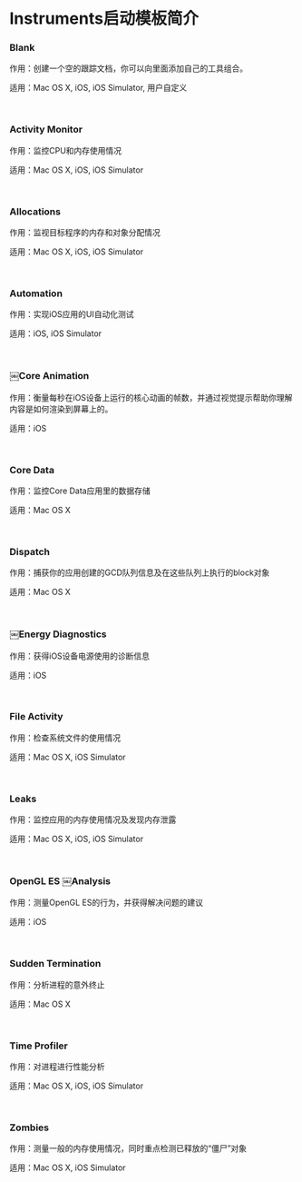 # Instruments启动模板简介

### Blank

作用：创建一个空的跟踪文档，你可以向里面添加自己的工具组合。

适用：Mac OS X, iOS, iOS Simulator, 用户自定义

<br>

### Activity Monitor

作用：监控CPU和内存使用情况

适用：Mac OS X, iOS, iOS Simulator

<br>

### Allocations

作用：监视目标程序的内存和对象分配情况

适用：Mac OS X, iOS, iOS Simulator

<br>

### Automation

作用：实现iOS应用的UI自动化测试

适用：iOS, iOS Simulator

<br>

### ￼Core Animation

作用：衡量每秒在iOS设备上运行的核心动画的帧数，并通过视觉提示帮助你理解内容是如何渲染到屏幕上的。

适用：iOS

<br>

### Core Data

作用：监控Core Data应用里的数据存储

适用：Mac OS X

<br>

### Dispatch

作用：捕获你的应用创建的GCD队列信息及在这些队列上执行的block对象

适用：Mac OS X

<br>

### ￼Energy Diagnostics

作用：获得iOS设备电源使用的诊断信息

适用：iOS

<br>

### File Activity

作用：检查系统文件的使用情况

适用：Mac OS X, iOS Simulator

<br>

### Leaks

作用：监控应用的内存使用情况及发现内存泄露

适用：Mac OS X, iOS, iOS Simulator

<br>

### OpenGL ES ￼Analysis

作用：测量OpenGL ES的行为，并获得解决问题的建议

适用：iOS

<br>

### Sudden Termination

作用：分析进程的意外终止

适用：Mac OS X

<br>

### Time Profiler

作用：对进程进行性能分析

适用：Mac OS X, iOS, iOS Simulator

<br>

### Zombies

作用：测量一般的内存使用情况，同时重点检测已释放的“僵尸”对象

适用：Mac OS X, iOS Simulator
